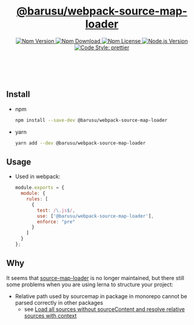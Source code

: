 <header>
  <h1 align="center">
    <a href="https://github.com/guanghechen/barusu/tree/main/scaffolds/webpack-source-map-loader#readme">@barusu/webpack-source-map-loader</a>
  </h1>
  <div align="center">
    <a href="https://www.npmjs.com/package/@barusu/webpack-source-map-loader">
      <img
        alt="Npm Version"
        src="https://img.shields.io/npm/v/@barusu/webpack-source-map-loader.svg"
      />
    </a>
    <a href="https://www.npmjs.com/package/@barusu/webpack-source-map-loader">
      <img
        alt="Npm Download"
        src="https://img.shields.io/npm/dm/@barusu/webpack-source-map-loader.svg"
      />
    </a>
    <a href="https://www.npmjs.com/package/@barusu/webpack-source-map-loader">
      <img
        alt="Npm License"
        src="https://img.shields.io/npm/l/@barusu/webpack-source-map-loader.svg"
      />
    </a>
    <a href="https://github.com/nodejs/node">
      <img
        alt="Node.js Version"
        src="https://img.shields.io/node/v/@barusu/webpack-source-map-loader"
      />
    </a>
    <a href="https://github.com/prettier/prettier">
      <img
        alt="Code Style: prettier"
        src="https://img.shields.io/badge/code_style-prettier-ff69b4.svg?style=flat-square"
      />
    </a>
  </div>
</header>
<br/>


## Install

* npm

  ```bash
  npm install --save-dev @barusu/webpack-source-map-loader
  ```

* yarn

  ```bash
  yarn add --dev @barusu/webpack-source-map-loader
  ```

## Usage

* Used in webpack:

  ```javascript
  module.exports = {
    module: {
      rules: [
        {
          test: /\.js$/,
          use: ['@barusu/webpack-source-map-loader'],
          enforce: "pre"
        }
      ]
    }
  };
  ```

## Why

 It seems that [source-map-loader](https://github.com/webpack-contrib/source-map-loader) is no longer maintained, but there still some problems when you are using lerna to structure your project:

  * Relative path used by sourcemap in package in monorepo cannot be parsed correctly in other packages
    - see [Load all sources without sourceContent and resolve relative sources with context](https://github.com/webpack-contrib/source-map-loader/pull/91)
